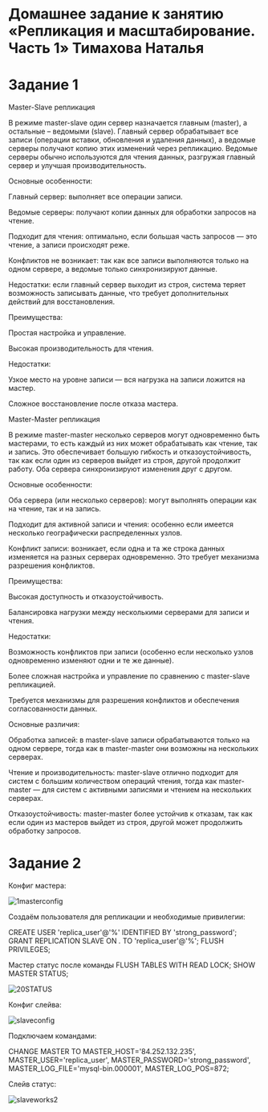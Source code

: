 # Домашнее задание к занятию «Репликация и масштабирование. Часть 1» Тимахова Наталья

# Задание 1

Master-Slave репликация

В режиме master-slave один сервер назначается главным (master), а остальные – ведомыми (slave). Главный сервер обрабатывает все записи (операции вставки, обновления и удаления данных), а ведомые серверы получают копию этих изменений через репликацию. Ведомые серверы обычно используются для чтения данных, разгружая главный сервер и улучшая производительность.

Основные особенности:

Главный сервер: выполняет все операции записи.

Ведомые серверы: получают копии данных для обработки запросов на чтение.

Подходит для чтения: оптимально, если большая часть запросов — это чтение, а записи происходят реже.

Конфликтов не возникает: так как все записи выполняются только на одном сервере, а ведомые только синхронизируют данные.

Недостатки: если главный сервер выходит из строя, система теряет возможность записывать данные, что требует дополнительных действий для восстановления.

Преимущества:

Простая настройка и управление.

Высокая производительность для чтения.

Недостатки:

Узкое место на уровне записи — вся нагрузка на записи ложится на мастер.

Сложное восстановление после отказа мастера.

Master-Master репликация

В режиме master-master несколько серверов могут одновременно быть мастерами, то есть каждый из них может обрабатывать как чтение, так и запись. Это обеспечивает большую гибкость и отказоустойчивость, так как если один из серверов выйдет из строя, другой продолжит работу. Оба сервера синхронизируют изменения друг с другом.

Основные особенности:

Оба сервера (или несколько серверов): могут выполнять операции как на чтение, так и на запись.

Подходит для активной записи и чтения: особенно если имеется несколько географически распределенных узлов.

Конфликт записи: возникает, если одна и та же строка данных изменяется на разных серверах одновременно. Это требует механизма разрешения конфликтов.

Преимущества:

Высокая доступность и отказоустойчивость.

Балансировка нагрузки между несколькими серверами для записи и чтения.

Недостатки:

Возможность конфликтов при записи (особенно если несколько узлов одновременно изменяют одни и те же данные).

Более сложная настройка и управление по сравнению с master-slave репликацией.

Требуется механизмы для разрешения конфликтов и обеспечения согласованности данных.

Основные различия:

Обработка записей: в master-slave записи обрабатываются только на одном сервере, тогда как в master-master они возможны на нескольких серверах.

Чтение и производительность: master-slave отлично подходит для систем с большим количеством операций чтения, тогда как master-master — для систем с активными записями и чтением на нескольких серверах.

Отказоустойчивость: master-master более устойчив к отказам, так как если один из мастеров выйдет из строя, другой может продолжить обработку запросов.

# Задание 2

Конфиг мастера:

![1masterconfig](https://github.com/timakhova/hw_ReplicationP1/blob/main/2-1masterconfig.png)

Создаём пользователя для репликации и необходимые привилегии:

CREATE USER 'replica_user'@'%' IDENTIFIED BY 'strong_password';
GRANT REPLICATION SLAVE ON *.* TO 'replica_user'@'%';
FLUSH PRIVILEGES;

Мастер статус после команды FLUSH TABLES WITH READ LOCK; SHOW MASTER STATUS;

![20STATUS](https://github.com/timakhova/hw_ReplicationP1/blob/main/2-SHOW%20MASTER%20STATUS.png)

Конфиг слейва:

![slaveconfig](https://github.com/timakhova/hw_ReplicationP1/blob/main/2-slaveconfig.png)

Подключаем командами:

CHANGE MASTER TO
MASTER_HOST='84.252.132.235',
MASTER_USER='replica_user',
MASTER_PASSWORD='strong_password',
MASTER_LOG_FILE='mysql-bin.000001',
MASTER_LOG_POS=872;

Слейв статус:

![slaveworks2](https://github.com/timakhova/hw_ReplicationP1/blob/main/2-slaveworks2.png)


